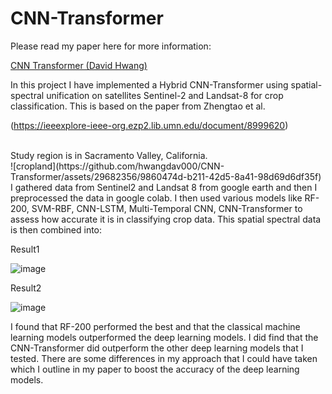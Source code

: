 # CNN-Transformer
Please read my paper here for more information:


[CNN Transformer (David Hwang)](DH_CNN_Transformer_Hybrid.pdf)


In this project I have implemented a Hybrid CNN-Transformer using spatial-spectral unification on 
satellites Sentinel-2 and Landsat-8 for crop classification. This is based on the paper from Zhengtao et al. 

(https://ieeexplore-ieee-org.ezp2.lib.umn.edu/document/8999620)


<br>
Study region is in Sacramento Valley, California.
<br>
![cropland](https://github.com/hwangdav000/CNN-Transformer/assets/29682356/9860474d-b211-42d5-8a41-98d69d6df35f)
<br>
I gathered data from Sentinel2 and Landsat 8 from google earth and then I preprocessed 
the data in google colab. I then used various models like RF-200, SVM-RBF, CNN-LSTM, Multi-Temporal CNN, CNN-Transformer
to assess how accurate it is in classifying crop data.
This spatial spectral data is then combined into: 
<br>

Result1 

![image](https://github.com/hwangdav000/CNN-Transformer/assets/29682356/dd178111-236b-46af-bf2f-4b61fe20a879)

Result2

![image](https://github.com/hwangdav000/CNN-Transformer/assets/29682356/90e48b39-7c74-43df-85cc-838c3ff2038e)

I found that RF-200 performed the best and that the classical machine learning models outperformed
the deep learning models. I did find that the CNN-Transformer did outperform the other deep learning 
models that I tested. There are some differences in my approach that I could have taken which
I outline in my paper to boost the accuracy of the deep learning models. 



